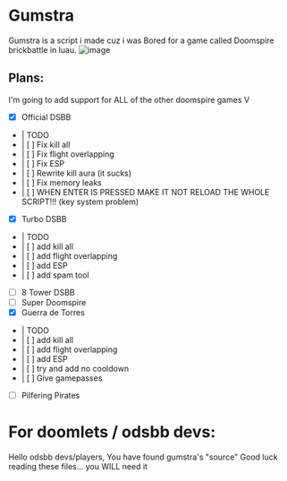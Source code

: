 # Gumstra
Gumstra is a script i made cuz i was Bored for a game called Doomspire brickbattle in luau.
![image](https://github.com/user-attachments/assets/6f79e09d-7fe7-47c1-80c8-a773ce4c63a0)

## Plans:

I'm going to add support for ALL of the other doomspire games V


- [x] Official DSBB
- | TODO
- | [ ] Fix kill all
- | [ ] Fix flight overlapping
- | [ ] Fix ESP
- | [ ] Rewrite kill aura (it sucks)
- | [ ] Fix memory leaks
- | [ ] WHEN ENTER IS PRESSED MAKE IT NOT RELOAD THE WHOLE SCRIPT!!! (key system problem)
- [x] Turbo DSBB
- | TODO
- | [ ] add kill all
- | [ ] add flight overlapping
- | [ ] add ESP
- | [ ] add spam tool
- [ ] 8 Tower DSBB
- [ ] Super Doomspire
- [x] Guerra de Torres
- | TODO
- | [ ] add kill all
- | [ ] add flight overlapping
- | [ ] add ESP
- | [ ] try and add no cooldown
- | [ ] Give gamepasses
- [ ] Pilfering Pirates

# For doomlets / odsbb devs:
  
Hello odsbb devs/players, You have found gumstra's "source" Good luck reading these files... you WILL need it
